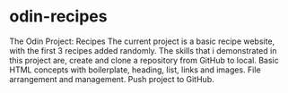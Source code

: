 # odin-recipes
The Odin Project: Recipes
The current project is a basic recipe website, with the first 3 recipes added randomly.
The skills that i demonstrated in this project are, create and clone a repository from GitHub to local. Basic HTML concepts with boilerplate, heading, list, links and images. File arrangement and management. Push project to GitHub.